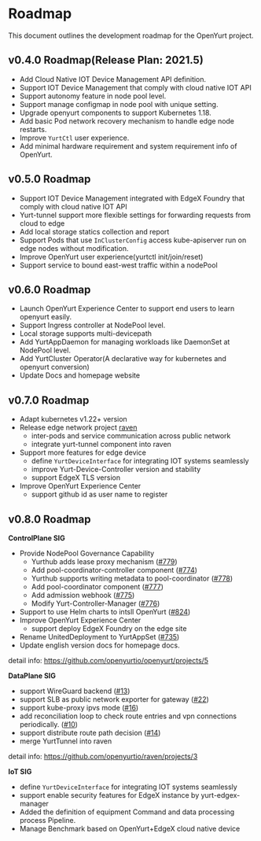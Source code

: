 # Roadmap

This document outlines the development roadmap for the OpenYurt project.

## v0.4.0 Roadmap(Release Plan: 2021.5)

- Add Cloud Native IOT Device Management API definition.
- Support IOT Device Management that comply with cloud native IOT API
- Support autonomy feature in node pool level.
- Support manage configmap in node pool with unique setting.
- Upgrade openyurt components to support Kubernetes 1.18.
- Add basic Pod network recovery mechanism to handle edge node restarts.
- Improve `YurtCtl` user experience.
- Add minimal hardware requirement and system requirement info of OpenYurt.

## v0.5.0 Roadmap

- Support IOT Device Management integrated with EdgeX Foundry that comply with cloud native IOT API
- Yurt-tunnel support more flexible settings for forwarding requests from cloud to edge
- Add local storage statics collection and report
- Support Pods that use `InClusterConfig` access kube-apiserver run on edge nodes without modification.
- Improve OpenYurt user experience(yurtctl init/join/reset)
- Support service to bound east-west traffic within a nodePool

## v0.6.0 Roadmap

- Launch OpenYurt Experience Center to support end users to learn openyurt easily.
- Support Ingress controller at NodePool level.
- Local storage supports multi-devicepath
- Add YurtAppDaemon for managing workloads like DaemonSet at NodePool level.
- Add YurtCluster Operator(A declarative way for kubernetes and openyurt conversion)
- Update Docs and homepage website

## v0.7.0 Roadmap

- Adapt kubernetes v1.22+ version
- Release edge network project [raven](https://github.com/openyurtio/raven)
  - inter-pods and service communication across public network
  - integrate yurt-tunnel component into raven
- Support more features for edge device
  - define `YurtDeviceInterface` for integrating IOT systems seamlessly
  - improve Yurt-Device-Controller version and stability
  - support EdgeX TLS version
- Improve OpenYurt Experience Center
  - support github id as user name to register

## v0.8.0 Roadmap

**ControlPlane SIG**

- Provide NodePool Governance Capability
  - Yurthub adds lease proxy mechanism ([#779](https://github.com/openyurtio/openyurt/issues/779))
  - Add pool-coordinator-controller component ([#774](https://github.com/openyurtio/openyurt/issues/774))
  - Yurthub supports writing metadata to pool-coordinator ([#778](https://github.com/openyurtio/openyurt/issues/778))
  - Add pool-coordinator component ([#777](https://github.com/openyurtio/openyurt/issues/777))
  - Add admission webhook ([#775](https://github.com/openyurtio/openyurt/issues/775))
  - Modify Yurt-Controller-Manager ([#776](https://github.com/openyurtio/openyurt/issues/776))
- Support to use Helm charts to intsll OpenYurt ([#824](https://github.com/openyurtio/openyurt/issues/824))
- Improve OpenYurt Experience Center
  - support deploy EdgeX Foundry on the edge site
- Rename UnitedDeployment to YurtAppSet ([#735](https://github.com/openyurtio/openyurt/issues/735))
- Update english version docs for homepage docs.

detail info: https://github.com/openyurtio/openyurt/projects/5

**DataPlane SIG**

- support WireGuard backend ([#13](https://github.com/openyurtio/raven/issues/13))
- support SLB as public network exporter for gateway ([#22](https://github.com/openyurtio/raven/issues/22))
- support kube-proxy ipvs mode ([#16](https://github.com/openyurtio/raven/issues/16))
- add reconciliation loop to check route entries and vpn connections periodically. ([#10](https://github.com/openyurtio/raven/issues/10))
- support distribute route path decision ([#14](https://github.com/openyurtio/raven/issues/14))
- merge YurtTunnel into raven

detail info: https://github.com/openyurtio/raven/projects/3

**IoT SIG**

- define `YurtDeviceInterface` for integrating IOT systems seamlessly
- support enable security features for EdgeX instance by yurt-edgex-manager
- Added the definition of equipment Command and data processing process Pipeline.
- Manage Benchmark based on OpenYurt+EdgeX cloud native device
